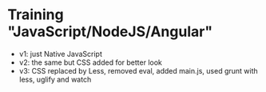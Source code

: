 Training "JavaScript/NodeJS/Angular"
=====

* v1: just Native JavaScript
* v2: the same but CSS added for better look
* v3: CSS replaced by Less, removed eval, added main.js, used grunt with less, uglify and watch